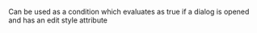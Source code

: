 Can be used as a condition which evaluates as true if a dialog is opened and has an edit style attribute